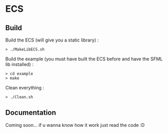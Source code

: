 # ECS


## Build

Build the ECS (will give you a static library) :
```
> ./MakeLibECS.sh
```
Build the example (you must have built the ECS before and have the SFML lib installed) :
```
> cd example
> make
```
Clean everything :
```
> ./Clean.sh
```

## Documentation

Coming soon...
if u wanna know how it work just read the code :D
